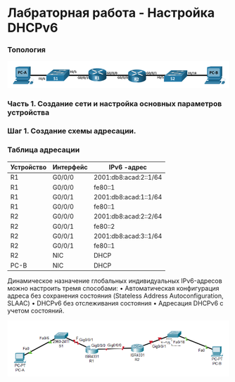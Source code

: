
# Лабраторная работа - Настройка DHCPv6 

### Топология

![](dhcpv4.png)

### Часть 1. Создание сети и настройка основных параметров устройства

### Шаг 1. Создание схемы адресации.




### Таблица адресации

| Устройство  | Интерфейс   | IPv6  -адрес          |
|-------------|-------------|-----------------------|
| R1          | G0/0/0      | 2001:db8:acad:2::1/64 | 
| R1          | G0/0/0      | fe80::1               | 
| R1          | G0/0/1      | 2001:db8:acad:1::1/64 | 
| R1          | G0/0/0      | fe80::1               | 
| R2          | G0/0/0      | 2001:db8:acad:2::2/64 | 
| R2          | G0/0/1      | fe80::2               | 
| R2          | G0/0/1      | 2001:db8:acad:3::1/64 | 
| R2          | G0/0/1      | fe80::1               | 
| R2          | NIC         | DHCP                  | 
|PC-B         | NIC         | DHCP                  | 


Динамическое назначение глобальных индивидуальных IPv6-адресов можно настроить тремя способами:
•	Автоматическая конфигурация адреса без сохранения состояния (Stateless Address Autoconfiguration, SLAAC)
•	DHCPv6 без отслеживания состояния
•	Адресация DHCPv6 с учетом состояний.

![](11.png)
